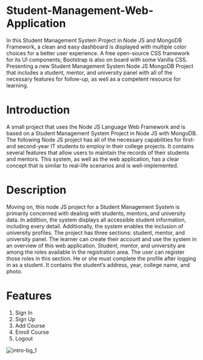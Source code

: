 # Student-Management-Web-Application
In this Student Management System Project in Node JS and MongoDB Framework, a clean and easy dashboard is displayed with multiple color choices for a better user experience. A free open-source CSS framework for its UI components; Bootstrap is also on board with some Vanilla CSS. Presenting a new Student Management System Node JS MongoDB Project that includes a student, mentor, and university panel with all of the necessary features for follow-up, as well as a competent resource for learning.


# Introduction
A small project that uses the Node JS Language Web Framework and is based on a Student Management System Project in Node JS with MongoDB. The following Node JS project has all of the necessary capabilities for first- and second-year IT students to employ in their college projects. It contains several features that allow users to maintain the records of their students and mentors. This system, as well as the web application, has a clear concept that is similar to real-life scenarios and is well-implemented.

# Description
Moving on, this node JS project for a Student Management System is primarily concerned with dealing with students, mentors, and university data. In addition, the system displays all accessible student information, including every detail. Additionally, the system enables the inclusion of university profiles. The project has three sections: student, mentor, and university panel. The learner can create their account and use the system in an overview of this web application. Student, mentor, and university are among the roles available in the registration area. The user can register those roles in this section. He or she must complete the profile after logging in as a student. It contains the student’s address, year, college name, and photo.

# Features
1. Sign In
2. Sign Up
3. Add Course
4. Enroll Course
5. Logout

![intro-bg_1](https://github.com/AshishRanjan9ar/Student-Management-Web-Application/assets/56405257/527f28fb-6f5f-4958-9f47-46a0089c9cb8)
